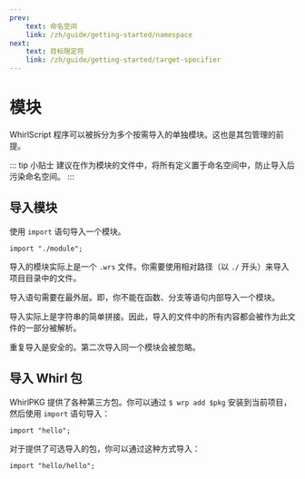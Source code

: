 ```yaml
---
prev:
    text: 命名空间
    link: /zh/guide/getting-started/namespace
next:
    text: 目标限定符
    link: /zh/guide/getting-started/target-specifier
---
```


# 模块

WhirlScript 程序可以被拆分为多个按需导入的单独模块。这也是其包管理的前提。

::: tip 小贴士
建议在作为模块的文件中，将所有定义置于命名空间中，防止导入后污染命名空间。
:::

## 导入模块

使用 `import` 语句导入一个模块。

```WhirlScript
import "./module";
```

导入的模块实际上是一个 `.wrs` 文件。你需要使用相对路径（以 `./` 开头）来导入项目目录中的文件。

导入语句需要在最外层。即，你不能在函数、分支等语句内部导入一个模块。

导入实际上是字符串的简单拼接。因此，导入的文件中的所有内容都会被作为此文件的一部分被解析。

重复导入是安全的。第二次导入同一个模块会被忽略。

## 导入 Whirl 包

WhirlPKG 提供了各种第三方包。你可以通过 `$ wrp add $pkg` 安装到当前项目，然后使用 `import` 语句导入：

```WhirlScript
import "hello";
```

对于提供了可选导入的包，你可以通过这种方式导入：

```WhirlScript
import "hello/hello";
```
